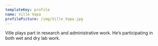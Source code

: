 ```yaml
---
templateKey: profile
name: Ville Vapa
profilePicture: /img/Ville_Vapa.jpg
---
```

Ville plays part in research and administrative work. He’s participating in both wet and dry lab work.
